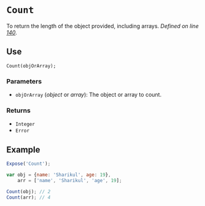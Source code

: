 # `Count`
To return the length of the object provided, including arrays. _Defined on line [140](../../F.js#L140)_.

## Use
```
Count(objOrArray);
```

### Parameters
* `objOrArray` (_object_ or _array_): The object or array to count.

### Returns
* `Integer`
* `Error`

## Example
```javascript
Expose('Count');

var obj = {name: 'Sharikul', age: 19},
    arr = ['name', 'Sharikul', 'age', 19];

Count(obj); // 2
Count(arr); // 4
```